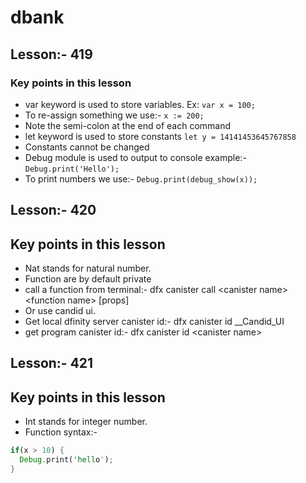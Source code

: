 # dbank

## Lesson:- 419
### Key points in this lesson
- var keyword is used to store variables. Ex: `var x = 100;`
- To re-assign something we use:- `x := 200;`
- Note the semi-colon at the end of each command
- let keyword is used to store constants `let y = 14141453645767858`
- Constants cannot be changed
- Debug module is used to output to console example:- `Debug.print('Hello');`
- To print numbers we use:- `Debug.print(debug_show(x));`

## Lesson:- 420
## Key points in this lesson

- Nat stands for natural number.  
- Function are by default private
- call a function from terminal:- dfx canister call &lt;canister name&gt; &lt;function name&gt; [props]
- Or use candid ui.
- Get local dfinity server canister id:- dfx canister id __Candid_UI
- get program canister id:- dfx canister id &lt;canister name&gt;

## Lesson:- 421
## Key points in this lesson

- Int stands for integer number.  
- Function syntax:-
```rust
if(x > 10) {
  Debug.print('hello');
}
```